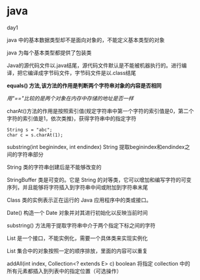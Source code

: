 # java
day1

java 中的基本数据类型却不是面向对象的，不能定义基本类型的对象

 java 为每个基本类型都提供了包装类
 
 Java的源代码文件以.java结尾，源代码文件默认是不能被机器执行的。进行编译，把它编译成字节码文件，字节码文件是以.class结尾
 
 **equals() 方法,该方法的作用是判断两个字符串对象的内容是否相同**
 
 *用"=="比较的是两个对象在内存中存储的地址是否一样*
 
 charAt()方法的作用是按照索引值(规定字符串中第一个字符的索引值是0，第二个字符的索引值是1，依次类推)，获得字符串中的指定字符
 ```     
 String s = "abc";
 char c = s.charAt(1);
 
 ```
 
 substring(int beginindex, int endindex)	String	提取beginindex和endindex之间的字符串部分
 
 String 类的字符串创建后是不能够改变的
 
 StringBuffer 类是可变的。它是 String 的对等类，它可以增加和编写字符的可变序列，并且能够将字符插入到字符串中间或附加到字符串末尾
 
 Class 类的实例表示正在运行的 Java 应用程序中的类或接口。
 
 Date()	构造一个 Date 对象并对其进行初始化以反映当前时间
 
 substring() 方法用于提取字符串中介于两个指定下标之间的字符
 
 List 是一个接口，不能实例化，需要一个具体类来实现实例化
 
 List 集合中的对象按照一定的顺序排放，里面的内容可以重复
 
 addAll(int index, Collection<? extends E> c)	boolean	将指定 collection 中的所有元素都插入到列表中的指定位置（可选操作）
